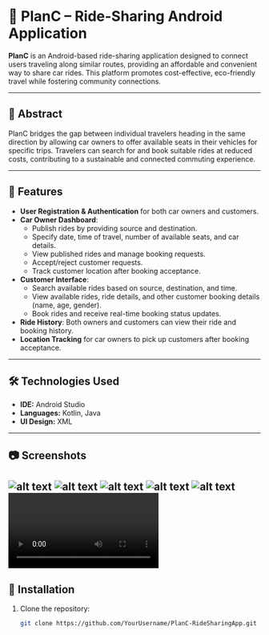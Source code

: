 # 📱 PlanC – Ride-Sharing Android Application

**PlanC** is an Android-based ride-sharing application designed to connect users traveling along similar routes, providing an affordable and convenient way to share car rides. This platform promotes cost-effective, eco-friendly travel while fostering community connections.

---

## 📖 Abstract  

PlanC bridges the gap between individual travelers heading in the same direction by allowing car owners to offer available seats in their vehicles for specific trips. Travelers can search for and book suitable rides at reduced costs, contributing to a sustainable and connected commuting experience.

---

## 🚀 Features  

- **User Registration & Authentication** for both car owners and customers.
- **Car Owner Dashboard**:
  - Publish rides by providing source and destination.
  - Specify date, time of travel, number of available seats, and car details.
  - View published rides and manage booking requests.
  - Accept/reject customer requests.
  - Track customer location after booking acceptance.
- **Customer Interface**:
  - Search available rides based on source, destination, and time.
  - View available rides, ride details, and other customer booking details (name, age, gender).
  - Book rides and receive real-time booking status updates.
- **Ride History**: Both owners and customers can view their ride and booking history.
- **Location Tracking** for car owners to pick up customers after booking acceptance.

---

## 🛠️ Technologies Used  

- **IDE:** Android Studio  
- **Languages:** Kotlin, Java  
- **UI Design:** XML  

---

## 📷 Screenshots  
![alt text](<WhatsApp Image 2025-04-08 at 14.28.50 (1).jpeg>) ![alt text](<WhatsApp Image 2025-04-08 at 14.28.50.jpeg>) ![alt text](<WhatsApp Image 2025-04-08 at 14.28.51 (1).jpeg>) ![alt text](<WhatsApp Image 2025-04-08 at 14.28.51.jpeg>) ![alt text](<WhatsApp Image 2025-04-08 at 14.28.52.jpeg>)
<video controls src="WhatsApp Video 2025-04-11 at 12.48.33.mp4" title="Title"></video>
---

## 📌 Installation  

1. Clone the repository:
   ```bash
   git clone https://github.com/YourUsername/PlanC-RideSharingApp.git
